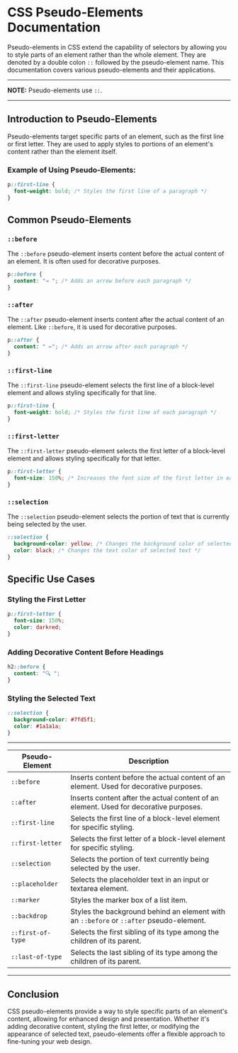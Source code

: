 # CSS Pseudo-Elements Documentation

Pseudo-elements in CSS extend the capability of selectors by allowing you to style parts of an element rather than the whole element. They are denoted by a double colon `::` followed by the pseudo-element name. This documentation covers various pseudo-elements and their applications.

---

**NOTE:** Pseudo-elements use `::`.

---

## Introduction to Pseudo-Elements

Pseudo-elements target specific parts of an element, such as the first line or first letter. They are used to apply styles to portions of an element's content rather than the element itself.

### Example of Using Pseudo-Elements:

```css
p::first-line {
  font-weight: bold; /* Styles the first line of a paragraph */
}
```

## Common Pseudo-Elements

### `::before`

The `::before` pseudo-element inserts content before the actual content of an element. It is often used for decorative purposes.

```css
p::before {
  content: "→ "; /* Adds an arrow before each paragraph */
}
```

### `::after`

The `::after` pseudo-element inserts content after the actual content of an element. Like `::before`, it is used for decorative purposes.

```css
p::after {
  content: " ←"; /* Adds an arrow after each paragraph */
}
```

### `::first-line`

The `::first-line` pseudo-element selects the first line of a block-level element and allows styling specifically for that line.

```css
p::first-line {
  font-weight: bold; /* Styles the first line of each paragraph */
}
```

### `::first-letter`

The `::first-letter` pseudo-element selects the first letter of a block-level element and allows styling specifically for that letter.

```css
p::first-letter {
  font-size: 150%; /* Increases the font size of the first letter in each paragraph */
}
```

### `::selection`

The `::selection` pseudo-element selects the portion of text that is currently being selected by the user.

```css
::selection {
  background-color: yellow; /* Changes the background color of selected text */
  color: black; /* Changes the text color of selected text */
}
```

## Specific Use Cases

### Styling the First Letter

```css
p::first-letter {
  font-size: 150%;
  color: darkred;
}
```

### Adding Decorative Content Before Headings

```css
h2::before {
  content: "🔍 ";
}
```

### Styling the Selected Text

```css
::selection {
  background-color: #7fd5f1;
  color: #1a1a1a;
}
```

---

| Pseudo-Element    | Description                                                                             |
| ----------------- | --------------------------------------------------------------------------------------- |
| `::before`        | Inserts content before the actual content of an element. Used for decorative purposes.  |
| `::after`         | Inserts content after the actual content of an element. Used for decorative purposes.   |
| `::first-line`    | Selects the first line of a block-level element for specific styling.                   |
| `::first-letter`  | Selects the first letter of a block-level element for specific styling.                 |
| `::selection`     | Selects the portion of text currently being selected by the user.                       |
| `::placeholder`   | Selects the placeholder text in an input or textarea element.                           |
| `::marker`        | Styles the marker box of a list item.                                                   |
| `::backdrop`      | Styles the background behind an element with an `::before` or `::after` pseudo-element. |
| `::first-of-type` | Selects the first sibling of its type among the children of its parent.                 |
| `::last-of-type`  | Selects the last sibling of its type among the children of its parent.                  |

---



## Conclusion

CSS pseudo-elements provide a way to style specific parts of an element's content, allowing for enhanced design and presentation. Whether it's adding decorative content, styling the first letter, or modifying the appearance of selected text, pseudo-elements offer a flexible approach to fine-tuning your web design.
